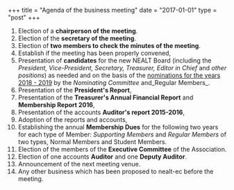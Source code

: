 +++
title = "Agenda of the business meeting"
date = "2017-01-01"
type = "post"
+++

1.  Election of a **chairperson of the meeting**.
2.  Election of the **secretary of the meeting**.
3.  Election of **two members to check the minutes of the meeting**.
4.  Establish if the meeting has been properly convened,
5.  Presentation of **candidates** for the new NEALT Board (including the _President, Vice-President, Secretary, Treasurer, Editor in Chief_ and _other positions_) as needed and on the basis of the [nominations for the years 2018 - 2019](NealtAdminNominationsFor2018to2019.html) by the _Nominating Committee_ and_Regular Members_.
6.  Presentation of the **President's Report**,
7.  Presentation of the **Treasurer's Annual Financial Report** and **Membership Report 2016**,
8.  Presentation of the accounts **Auditor's report 2015-2016**,
9.  Adoption of the reports and accounts,
10.  Establishing the annual **Membership Dues** for the following two years for each type of Member: _Supporting Members_ and _Regular Members_ of two types, Normal Members and Student Members.
11.  Election of the members of the **Executive Committee** of the Association.
12.  Election of one accounts **Auditor** and one **Deputy Auditor**.
13.  Announcement of the next meeting venue.
14.  Any other business which has been proposed to nealt-ec before the meeting.
